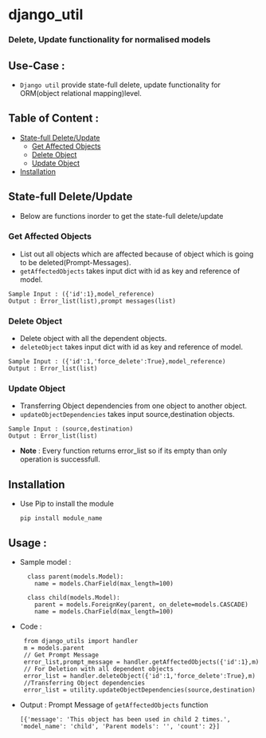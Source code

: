 # django_util
### Delete, Update functionality for normalised models


## Use-Case : 

  * `Django util` provide state-full delete, update functionality for ORM(object relational mapping)level.
  
## Table of Content :
  
  * [State-full Delete/Update](#statefull)
     * [Get Affected Objects](#get-affected-objects)
     * [Delete Object](#delete-object)
     * [Update Object](#update-object)
  * [Installation](#installation)


## State-full Delete/Update
  * Below are functions inorder to get the state-full delete/update 
  ### Get Affected Objects
   * List out all objects which are affected because of object which is going to be deleted(Prompt-Messages).
   * `getAffectedObjects` takes input dict with id as key and reference of model.
   ```
   Sample Input : ({'id':1},model_reference)
   Output : Error_list(list),prompt messages(list)
   ```
  ### Delete Object
   * Delete object with all the dependent objects. 
   * `deleteObject` takes input dict with id as key and reference of model.
   ```
   Sample Input : ({'id':1,'force_delete':True},model_reference)
   Output : Error_list(list)
   ```
  ### Update Object 
   * Transferring Object dependencies from one object to another object.
   * `updateObjectDependencies` takes input source,destination objects.
   ```
   Sample Input : (source,destination)
   Output : Error_list(list)
   ```
* **Note** : Every function returns error_list so if its empty than only operation is successfull. 

## Installation
  * Use Pip to install the module
    ```
    pip install module_name
    ```
## Usage :
  * Sample model : 
      
          class parent(models.Model):
            name = models.CharField(max_length=100)
            
          class child(models.Model):
            parent = models.ForeignKey(parent, on_delete=models.CASCADE) 
            name = models.CharField(max_length=100)
  
  * Code :
         
         from django_utils import handler
         m = models.parent
         // Get Prompt Message
         error_list,prompt_message = handler.getAffectedObjects({'id':1},m)
         // For Deletion with all dependent objects
         error_list = handler.deleteObject({'id':1,'force_delete':True},m)
         //Transferring Object dependencies
         error_list = utility.updateObjectDependencies(source,destination)
         
  * Output :
        Prompt Message of `getAffectedObjects` function
        
        [{'message': 'This object has been used in child 2 times.', 'model_name': 'child', 'Parent models': '', 'count': 2}]
      
         
          
    
    
